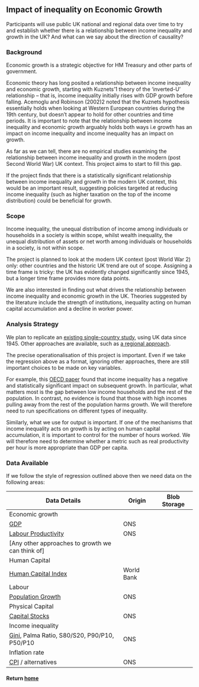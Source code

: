 ## Impact of inequality on Economic Growth 

Participants will use public UK national and regional data over time to try and establish whether there is a relationship between income inequality and growth in the UK? And what can we say about the direction of causality?

### Background

Economic growth is a strategic objective for HM Treasury and other parts of government. 

Economic theory has long posited a relationship between income inequality and economic growth, starting with Kuznets’1 theory of the ‘inverted-U’ relationship – that is, income inequality initially rises with GDP growth before falling. Acemoglu and Robinson (2002)2 noted that the Kuznets hypothesis essentially holds when looking at Western European countries during the 19th century, but doesn’t appear to hold for other countries and time periods. It is important to note that the relationship between income inequality and economic growth arguably holds both ways i.e growth has an impact on income inequality and income inequality has an impact on growth.  

As far as we can tell, there are no empirical studies examining the relationship between income inequality and growth in the modern (post Second World War) UK context. This project aims to start to fill this gap.  

If the project finds that there is a statistically significant relationship between income inequality and growth in the modern UK context, this would be an important result, suggesting policies targeted at reducing income inequality (such as higher taxation on the top of the income distribution) could be beneficial for growth.  

### Scope

Income inequality, the unequal distribution of income among individuals or households in a society is within scope, whilst wealth inequality, the unequal distribution of assets or net worth among individuals or households in a society, is not within scope.  

The project is planned to look at the modern UK context (post World War 2) only: other countries and the historic UK trend are out of scope. Assigning a time frame is tricky: the UK has evidently changed significantly since 1945, but a longer time frame provides more data points. 

We are also interested in finding out what drives the relationship between income inequality and economic growth in the UK. Theories suggested by the literature include the strength of institutions, inequality acting on human capital accumulation and a decline in worker power.  

### Analysis Strategy

We plan to replicate an [existing single-country study](https://mpra.ub.uni-muenchen.de/78268/1/MPRA_paper_78268.pdf), using UK data since 1945. Other approaches are available, such as [a regional approach](https://www.researchgate.net/publication/267403855_ECONOMIC_GROWTH_AND_INCOME_INEQUALITY_IN_BRAZIL_ANALIZING_THE_COMPARABLE_MINIMUM_AREAS). 

The precise operationalisation of this project is important. Even if we take the regression above as a format, ignoring other approaches, there are still important choices to be made on key variables. 

For example, this [OECD paper](https://www.oecd.org/en/publications/trends-in-income-inequality-and-its-impact-on-economic-growth_5jxrjncwxv6j-en.html) found that income inequality has a negative and statistically significant impact on subsequent growth. In particular, what matters most is the gap between low income households and the rest of the population. In contrast, no evidence is found that those with high incomes pulling away from the rest of the population harms growth. We will therefore need to run specifications on different types of inequality. 

Similarly, what we use for output is important. If one of the mechanisms that income inequality acts on growth is by acting on human capital accumulation, it is important to control for the number of hours worked. We will therefore need to determine whether a metric such as real productivity per hour is more appropriate than GDP per capita.  


### Data Available
If we follow the style of regression outlined above then we need data on the following areas:

| Data Details          | Origin | Blob Storage |
|-----------------------|--------|--------------|
| Economic growth       |        |              |
| [GDP](https://www.ons.gov.uk/economy/grossdomesticproductgdp/timeseries/ybha/ukea) | ONS    |              |
| [Labour Productivity](https://www.ons.gov.uk/employmentandlabourmarket/peopleinwork/labourproductivity) | ONS    |              |
| [Any other approaches to growth we can think of] |        |              |
| Human Capital         |        |              |
| [Human Capital Index](https://datacatalog.worldbank.org/search/dataset/0038030/Human-Capital-Index) | World Bank |              |
| Labour                |        |              |
| [Population Growth](https://www.ons.gov.uk/peoplepopulationandcommunity/populationandmigration/populationestimates#timeseries) | ONS    |              |
| Physical Capital      |        |              |
| [Capital Stocks](https://www.ons.gov.uk/economy/nationalaccounts/uksectoraccounts/bulletins/capitalstocksconsumptionoffixedcapital/previousReleases) | ONS    |              |
| Income inequality     |        |              |
| [Gini](https://www.ons.gov.uk/peoplepopulationandcommunity/personalandhouseholdfinances/incomeandwealth/bulletins/householdincomeinequalityfinancial/financialyearending2022), Palma Ratio, S80/S20, P90/P10, P50/P10 | ONS    |              |
| Inflation rate        |        |              |
| [CPI](https://www.ons.gov.uk/economy/inflationandpriceindices/datasets/consumerpriceindices) / alternatives | ONS    |              |


#### Return [home](index.md)
